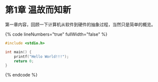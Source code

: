 # 第1章 温故而知新

第一章内容，回顾一下计算机从软件到硬件的抽象过程，当然只是简单的概览。

{% code lineNumbers="true" fullWidth="false" %}
```c
#include <stdio.h>

int main() {
    printf("Hello World!!!");
    return 0;
}
```
{% endcode %}
